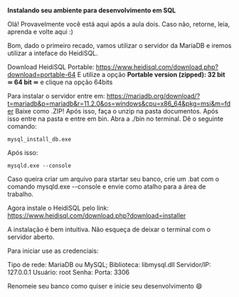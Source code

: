 **Instalando seu ambiente para desenvolvimento em SQL**

Olá! Provavelmente você está aqui após a aula dois. Caso não, retorne, leia, aprenda e volte aqui :)

Bom, dado o primeiro recado, vamos utilizar o servidor da MariaDB e iremos utilizar a inteface do HeidiSQL.

Download HeidiSQL Portable: https://www.heidisql.com/download.php?download=portable-64
E utilize a opção **Portable version (zipped): 32 bit ≃ 64 bit ≃** e clique na opção 64bits

Para instalar o servidor entre em: https://mariadb.org/download/?t=mariadb&p=mariadb&r=11.2.0&os=windows&cpu=x86_64&pkg=msi&m=fder
Baixe como .ZIP!
Após isso, faça o unzip na pasta documentos. Após isso entre na pasta e entre em bin. Abra a ./bin no terminal.
Dê o seguinte comando:
```
mysql_install_db.exe
```
Após isso:
```
mysqld.exe --console
```
Caso queira criar um arquivo para startar seu banco, crie um .bat com o comando mysqld.exe --console e envie como atalho para a área de trabalho.

Agora instale o HeidiSQL pelo link: https://www.heidisql.com/download.php?download=installer

A instalação é bem intuitiva.
Não esqueça de deixar o terminal com o servidor aberto.

Para iniciar use as credenciais:

Tipo de rede: MariaDB ou MySQL;
Biblioteca: libmysql.dll
Servidor/IP: 127.0.0.1
Usuário: root
Senha: 
Porta: 3306

Renomeie seu banco como quiser e inicie seu desenvolvimento 😄
